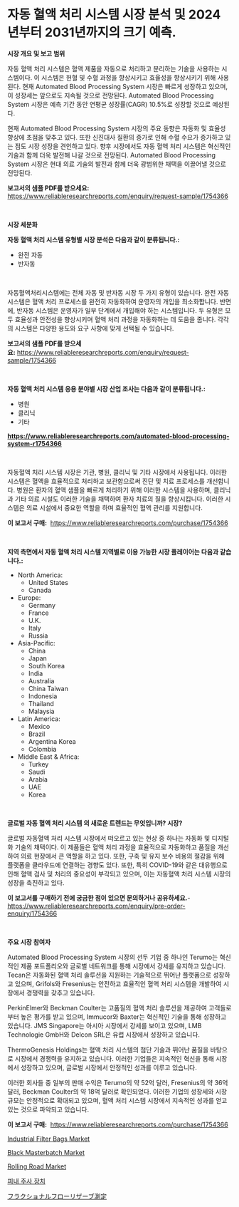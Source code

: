 <p><h1>자동 혈액 처리 시스템 시장 분석 및 2024년부터 2031년까지의 크기 예측.</h1></p><p><strong>시장 개요 및 보고 범위</strong></p>
<p><p>자동 혈액 처리 시스템은 혈액 제품을 자동으로 처리하고 분리하는 기술을 사용하는 시스템이다. 이 시스템은 헌혈 및 수혈 과정을 향상시키고 효율성을 향상시키기 위해 사용된다. 현재 Automated Blood Processing System 시장은 빠르게 성장하고 있으며, 이 성장세는 앞으로도 지속될 것으로 전망된다. Automated Blood Processing System 시장은 예측 기간 동안 연평균 성장률(CAGR) 10.5%로 성장할 것으로 예상된다.</p><p>현재 Automated Blood Processing System 시장의 주요 동향은 자동화 및 효율성 향상에 초점을 맞추고 있다. 또한 신진대사 질환의 증가로 인해 수혈 수요가 증가하고 있는 점도 시장 성장을 견인하고 있다. 향후 시장에서도 자동 혈액 처리 시스템은 혁신적인 기술과 함께 더욱 발전해 나갈 것으로 전망된다. Automated Blood Processing System 시장은 현대 의료 기술의 발전과 함께 더욱 광범위한 채택을 이끌어낼 것으로 전망된다.</p></p>
<p><strong>보고서의 샘플 PDF를 받으세요:</strong> <a href="https://www.reliableresearchreports.com/enquiry/request-sample/1754366">https://www.reliableresearchreports.com/enquiry/request-sample/1754366</a></p>
<p>&nbsp;</p>
<p><strong>시장 세분화</strong></p>
<p><strong>자동 혈액 처리 시스템 유형별 시장 분석은 다음과 같이 분류됩니다.:</strong></p>
<p><ul><li>완전 자동</li><li>반자동</li></ul></p>
<p>&nbsp;</p>
<p><p>자동혈액처리시스템에는 전체 자동 및 반자동 시장 두 가지 유형이 있습니다. 완전 자동 시스템은 혈액 처리 프로세스를 완전히 자동화하여 운영자의 개입을 최소화합니다. 반면에, 반자동 시스템은 운영자가 일부 단계에서 개입해야 하는 시스템입니다. 두 유형은 모두 효율성과 안전성을 향상시키며 혈액 처리 과정을 자동화하는 데 도움을 줍니다. 각각의 시스템은 다양한 용도와 요구 사항에 맞게 선택될 수 있습니다.</p></p>
<p><strong>보고서의 샘플 PDF를 받으세요:</strong>&nbsp;<a href="https://www.reliableresearchreports.com/enquiry/request-sample/1754366">https://www.reliableresearchreports.com/enquiry/request-sample/1754366</a></p>
<p>&nbsp;</p>
<p><strong> 자동 혈액 처리 시스템 응용 분야별 시장 산업 조사는 다음과 같이 분류됩니다.:</strong></p>
<p><ul><li>병원</li><li>클리닉</li><li>기타</li></ul></p>
<p><strong><a href="https://www.reliableresearchreports.com/automated-blood-processing-system-r1754366">https://www.reliableresearchreports.com/automated-blood-processing-system-r1754366</a></strong></p>
<p>&nbsp;</p>
<p><p>자동혈액 처리 시스템 시장은 기관, 병원, 클리닉 및 기타 시장에서 사용됩니다. 이러한 시스템은 혈액을 효율적으로 처리하고 보관함으로써 진단 및 치료 프로세스를 개선합니다. 병원은 환자의 혈액 샘플을 빠르게 처리하기 위해 이러한 시스템을 사용하며, 클리닉과 기타 의료 시설도 이러한 기술을 채택하여 환자 치료의 질을 향상시킵니다. 이러한 시스템은 의료 시설에서 중요한 역할을 하며 효율적인 혈액 관리를 지원합니다.</p></p>
<p><strong>이 보고서 구매:</strong>&nbsp; <a href="https://www.reliableresearchreports.com/purchase/1754366">https://www.reliableresearchreports.com/purchase/1754366</a></p>
<p>&nbsp;</p>
<p><strong>지역 측면에서 자동 혈액 처리 시스템 지역별로 이용 가능한 시장 플레이어는 다음과 같습니다.:</strong></p>
<p><ul>
    <li>
        North America:
        <ul>
            <li>United States</li>
            <li>Canada</li>
        </ul>
    </li>
    <li>
        Europe:
        <ul>
            <li>Germany</li>
            <li>France</li>
            <li>U.K.</li>
            <li>Italy</li>
            <li>Russia</li>
        </ul>
    </li>
    <li>
        Asia-Pacific:
        <ul>
            <li>China</li>
            <li>Japan</li>
            <li>South Korea</li>
            <li>India</li>
            <li>Australia</li>
            <li>China Taiwan</li>
            <li>Indonesia</li>
            <li>Thailand</li>
            <li>Malaysia</li>
        </ul>
    </li>
    <li>
        Latin America:
        <ul>
            <li>Mexico</li>
            <li>Brazil</li>
            <li>Argentina Korea</li>
            <li>Colombia</li>
        </ul>
    </li>
    <li>
        Middle East & Africa:
        <ul>
            <li>Turkey</li>
            <li>Saudi</li>
            <li>Arabia</li>
            <li>UAE</li>
            <li>Korea</li>
        </ul>
    </li>
    </ul></p>
<p>&nbsp;</p>
<p><strong>글로벌 자동 혈액 처리 시스템 의 새로운 트렌드는 무엇입니까? 시장?</strong></p>
<p><p>글로벌 자동혈액 처리 시스템 시장에서 떠오르고 있는 현상 중 하나는 자동화 및 디지털화 기술의 채택이다. 이 제품들은 혈액 처리 과정을 효율적으로 자동화하고 품질을 개선하여 의료 현장에서 큰 역할을 하고 있다. 또한, 구축 및 유지 보수 비용의 절감을 위해 플랫폼을 클라우드에 연결하는 경향도 있다. 또한, 특히 COVID-19와 같은 대유행으로 인해 혈액 검사 및 처리의 중요성이 부각되고 있으며, 이는 자동혈액 처리 시스템 시장의 성장을 촉진하고 있다.</p></p>
<p><strong>이 보고서를 구매하기 전에 궁금한 점이 있으면 문의하거나 공유하세요.</strong>- <a href="https://www.reliableresearchreports.com/enquiry/pre-order-enquiry/1754366">https://www.reliableresearchreports.com/enquiry/pre-order-enquiry/1754366</a></p>
<p>&nbsp;</p>
<p><strong>주요 시장 참여자</strong></p>
<p><p>Automated Blood Processing System 시장의 선두 기업 중 하나인 Terumo는 혁신적인 제품 포트폴리오와 글로벌 네트워크를 통해 시장에서 강세를 유지하고 있습니다. Tecan은 자동화된 혈액 처리 솔루션을 지원하는 기술적으로 뛰어난 플랫폼으로 성장하고 있으며, Grifols와 Fresenius는 안전하고 효율적인 혈액 처리 시스템을 개발하여 시장에서 경쟁력을 갖추고 있습니다.</p><p>PerkinElmer와 Beckman Coulter는 고품질의 혈액 처리 솔루션을 제공하여 고객들로부터 높은 평가를 받고 있으며, Immucor와 Baxter는 혁신적인 기술을 통해 성장하고 있습니다. JMS Singapore는 아시아 시장에서 강세를 보이고 있으며, LMB Technologie GmbH와 Delcon SRL은 유럽 시장에서 성장하고 있습니다.</p><p>ThermoGenesis Holdings는 혈액 처리 시스템의 첨단 기술과 뛰어난 품질을 바탕으로 시장에서 경쟁력을 유지하고 있습니다. 이러한 기업들은 지속적인 혁신을 통해 시장에서 성장하고 있으며, 글로벌 시장에서 안정적인 성과를 이루고 있습니다.</p><p>이러한 회사들 중 일부의 판매 수익은 Terumo의 약 52억 달러, Fresenius의 약 36억 달러, Beckman Coulter의 약 18억 달러로 확인되었다. 이러한 기업의 성장세와 시장 규모는 안정적으로 확대되고 있으며, 혈액 처리 시스템 시장에서 지속적인 성과를 얻고 있는 것으로 파악되고 있습니다.</p></p>
<p><strong>이 보고서 구매:</strong>&nbsp;&nbsp;<a href="https://www.reliableresearchreports.com/purchase/1754366">https://www.reliableresearchreports.com/purchase/1754366</a></p>
<p><p><a href="https://issuu.com/reportprime-2/docs/industrial-filter-bags-market-size-2030.pptx">Industrial Filter Bags Market</a></p><p><a href="https://www.linkedin.com/pulse/black-masterbatch-market-provides-comprehensive-analysis-azoae?trackingId=G6HRE2zeDQckZLmtzqQsSg%3D%3D">Black Masterbatch Market</a></p><p><a href="https://github.com/Paul14Anderson63/Market-Research-Report-List-3/blob/main/rolling-road-market.md">Rolling Road Market</a></p><p><a href="https://github.com/Hubertstyenger6685/Market-Research-Report-List-1/blob/main/456712625348.md">피내 주사 장치</a></p><p><a href="https://github.com/dadanedu33/Market-Research-Report-List-1/blob/main/956456327808.md">フラクショナルフローリザーブ測定</a></p></p>